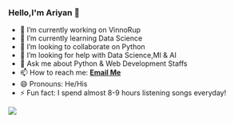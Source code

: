 ### Hello,I'm Ariyan 👋






- 🔭 I’m currently working on VinnoRup
- 🌱 I’m currently learning Data Science
- 👯 I’m looking to collaborate on Python
- 🤔 I’m looking for help with Data Science,Ml & AI 
- 💬 Ask me about Python & Web Development Staffs
- 📫 How to reach me: **[Email Me](fahmiduddinariyan@gmail.com)**
- 😄 Pronouns: He/His
- ⚡ Fun fact: I spend almost 8-9 hours listening songs everyday!
<img src="https://github-readme-stats.vercel.app/api?username=ariyan2519&&show_icons=true&title_color=ffffff&icon_color=bb2acf&text_color=daf7dc&bg_color=151515"/> 

